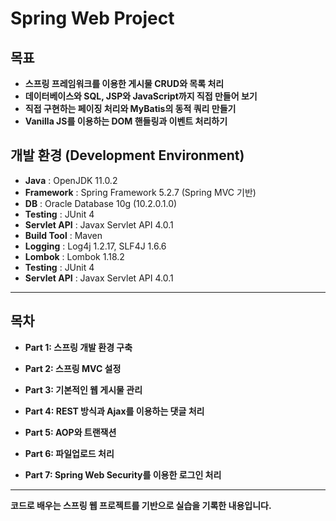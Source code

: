 # Spring Web Project

##  목표
- **스프링 프레임워크를 이용한 게시물 CRUD와 목록 처리**
- **데이터베이스와 SQL, JSP와 JavaScript까지 직접 만들어 보기**
- **직접 구현하는 페이징 처리와 MyBatis의 동적 쿼리 만들기**
- **Vanilla JS를 이용하는 DOM 핸들링과 이벤트 처리하기**



##  개발 환경 (Development Environment)

- **Java** : OpenJDK 11.0.2  
- **Framework** : Spring Framework 5.2.7 (Spring MVC 기반)  
- **DB** : Oracle Database 10g (10.2.0.1.0)   
- **Testing** : JUnit 4 
- **Servlet API** : Javax Servlet API 4.0.1  
- **Build Tool** : Maven
- **Logging** : Log4j 1.2.17, SLF4J 1.6.6  
- **Lombok** : Lombok 1.18.2  
- **Testing** : JUnit 4
- **Servlet API** : Javax Servlet API 4.0.1  

---

##  목차

- **Part 1: 스프링 개발 환경 구축**

- **Part 2: 스프링 MVC 설정**

- **Part 3: 기본적인 웹 게시물 관리**

- **Part 4: REST 방식과 Ajax를 이용하는 댓글 처리**

- **Part 5: AOP와 트랜잭션**

- **Part 6: 파일업로드 처리**

- **Part 7: Spring Web Security를 이용한 로그인 처리**
---


 **코드로 배우는 스프링 웹 프로젝트를 기반으로 실습을 기록한 내용입니다.**
